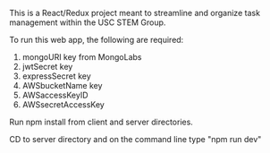 This is a React/Redux project meant to streamline and organize task management within the USC STEM Group.

To run this web app, the following are required:

1. mongoURI key from MongoLabs
2. jwtSecret key
3. expressSecret key
4. AWSbucketName key
5. AWSaccessKeyID
6. AWSsecretAccessKey

Run npm install from client and server directories.

CD to server directory and on the command line type "npm run dev"
